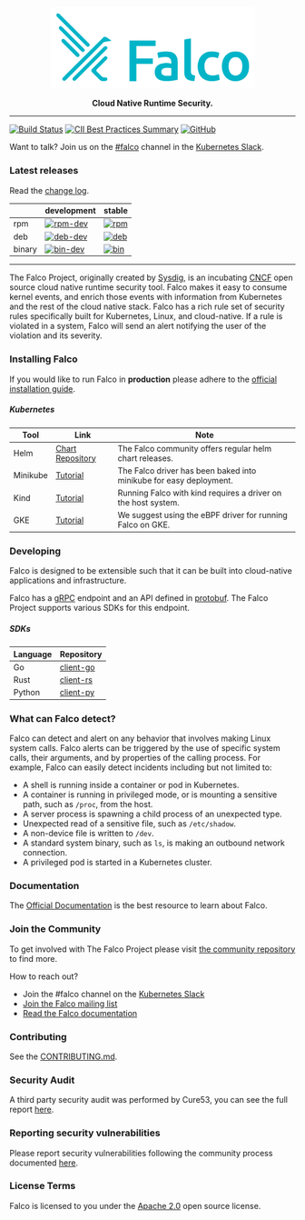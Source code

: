 <p align="center"><img src="https://raw.githubusercontent.com/falcosecurity/community/master/logo/primary-logo.png" width="360"></p>
<p align="center"><b>Cloud Native Runtime Security.</b></p>

<hr>

[![Build Status](https://img.shields.io/circleci/build/github/falcosecurity/falco/master?style=for-the-badge)](https://circleci.com/gh/falcosecurity/falco) [![CII Best Practices Summary](https://img.shields.io/cii/summary/2317?label=CCI%20Best%20Practices&style=for-the-badge)](https://bestpractices.coreinfrastructure.org/projects/2317) [![GitHub](https://img.shields.io/github/license/falcosecurity/falco?style=for-the-badge)](COPYING)

Want to talk? Join us on the [#falco](https://kubernetes.slack.com/archives/CMWH3EH32) channel in the [Kubernetes Slack](https://slack.k8s.io).

### Latest releases

Read the [change log](CHANGELOG.md).

|        | development                                                                                                                 | stable                                                                                                              |
|--------|-----------------------------------------------------------------------------------------------------------------------------|---------------------------------------------------------------------------------------------------------------------|
| rpm    | [![rpm-dev](https://img.shields.io/bintray/v/falcosecurity/rpm-dev/falco?label=Falco&color=%2300aec7&style=flat-square)][1] | [![rpm](https://img.shields.io/bintray/v/falcosecurity/rpm/falco?label=Falco&color=%23005763&style=flat-square)][2] |
| deb    | [![deb-dev](https://img.shields.io/bintray/v/falcosecurity/deb-dev/falco?label=Falco&color=%2300aec7&style=flat-square)][3] | [![deb](https://img.shields.io/bintray/v/falcosecurity/deb/falco?label=Falco&color=%23005763&style=flat-square)][4] |
| binary | [![bin-dev](https://img.shields.io/bintray/v/falcosecurity/bin-dev/falco?label=Falco&color=%2300aec7&style=flat-square)][5] | [![bin](https://img.shields.io/bintray/v/falcosecurity/bin/falco?label=Falco&color=%23005763&style=flat-square)][6] |

---

The Falco Project, originally created by [Sysdig](https://sysdig.com), is an incubating [CNCF](https://cncf.io) open source cloud native runtime security tool.
Falco makes it easy to consume kernel events, and enrich those events with information from Kubernetes and the rest of the cloud native stack.
Falco has a rich rule set of security rules specifically built for Kubernetes, Linux, and cloud-native.
If a rule is violated in a system, Falco will send an alert notifying the user of the violation and its severity.

### Installing Falco

If you would like to run Falco in **production** please adhere to the [official installation guide](https://falco.org/docs/installation/).

##### Kubernetes

| Tool     | Link                                                                                       | Note                                                               |
|----------|--------------------------------------------------------------------------------------------|--------------------------------------------------------------------|
| Helm     | [Chart Repository](https://github.com/falcosecurity/charts/tree/master/falco#introduction) | The Falco community offers regular helm chart releases.            |
| Minikube | [Tutorial](https://falco.org/docs/third-party/#minikube)                                   | The Falco driver has been baked into minikube for easy deployment. |
| Kind     | [Tutorial](https://falco.org/docs/third-party/#kind)                                       | Running Falco with kind requires a driver on the host system.      |
| GKE      | [Tutorial](https://falco.org/docs/third-party/#gke)                                        | We suggest using the eBPF driver for running Falco on GKE.         |

### Developing

Falco is designed to be extensible such that it can be built into cloud-native applications and infrastructure.

Falco has a [gRPC](https://falco.org/docs/grpc/) endpoint and an API defined in [protobuf](https://github.com/falcosecurity/falco/blob/master/userspace/falco/outputs.proto).
The Falco Project supports various SDKs for this endpoint.

##### SDKs

| Language | Repository                                              |
|----------|---------------------------------------------------------|
| Go       | [client-go](https://github.com/falcosecurity/client-go) |
| Rust     | [client-rs](https://github.com/falcosecurity/client-rs) |
| Python   | [client-py](https://github.com/falcosecurity/client-py) |


### What can Falco detect?

Falco can detect and alert on any behavior that involves making Linux system calls.
Falco alerts can be triggered by the use of specific system calls, their arguments, and by properties of the calling process.
For example, Falco can easily detect incidents including but not limited to:

- A shell is running inside a container or pod in Kubernetes.
- A container is running in privileged mode, or is mounting a sensitive path, such as `/proc`, from the host.
- A server process is spawning a child process of an unexpected type.
- Unexpected read of a sensitive file, such as `/etc/shadow`.
- A non-device file is written to `/dev`.
- A standard system binary, such as `ls`, is making an outbound network connection.
- A privileged pod is started in a Kubernetes cluster.

### Documentation

The [Official Documentation](https://falco.org/docs/) is the best resource to learn about Falco.

### Join the Community

To get involved with The Falco Project please visit [the community repository](https://github.com/falcosecurity/community) to find more.

How to reach out?

 - Join the #falco channel on the [Kubernetes Slack](https://slack.k8s.io)
 - [Join the Falco mailing list](https://lists.cncf.io/g/cncf-falco-dev)
 - [Read the Falco documentation](https://falco.org/docs/)


### Contributing

See the [CONTRIBUTING.md](https://github.com/falcosecurity/.github/blob/master/CONTRIBUTING.md).

### Security Audit

A third party security audit was performed by Cure53, you can see the full report [here](./audits/SECURITY_AUDIT_2019_07.pdf).

### Reporting security vulnerabilities

Please report security vulnerabilities following the community process documented [here](https://github.com/falcosecurity/.github/blob/master/SECURITY.md).

### License Terms

Falco is licensed to you under the [Apache 2.0](./COPYING) open source license.


[1]: https://dl.bintray.com/falcosecurity/rpm-dev
[2]: https://dl.bintray.com/falcosecurity/rpm
[3]: https://dl.bintray.com/falcosecurity/deb-dev/stable
[4]: https://dl.bintray.com/falcosecurity/deb/stable
[5]: https://dl.bintray.com/falcosecurity/bin-dev/x86_64
[6]: https://dl.bintray.com/falcosecurity/bin/x86_64
